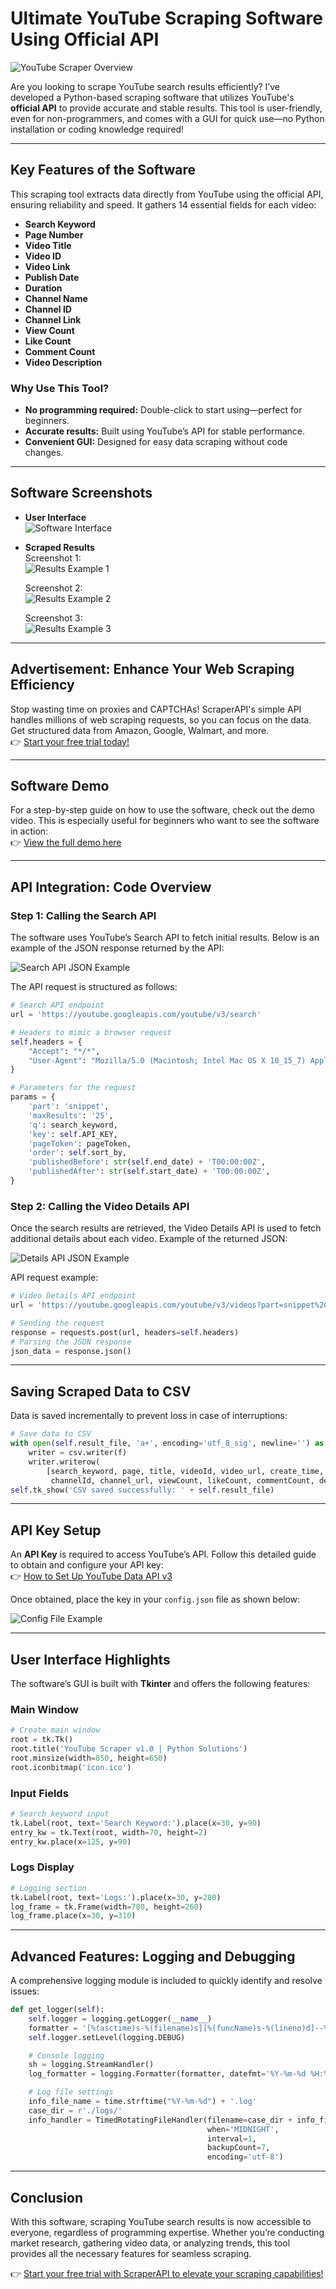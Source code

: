 
# Ultimate YouTube Scraping Software Using Official API

![YouTube Scraper Overview](https://niuimg.niucores.com/wp-content/uploads/2024/08/4210636841376411496.png)

Are you looking to scrape YouTube search results efficiently? I’ve developed a Python-based scraping software that utilizes YouTube's **official API** to provide accurate and stable results. This tool is user-friendly, even for non-programmers, and comes with a GUI for quick use—no Python installation or coding knowledge required!

---

## Key Features of the Software

This scraping tool extracts data directly from YouTube using the official API, ensuring reliability and speed. It gathers 14 essential fields for each video:

- **Search Keyword**
- **Page Number**
- **Video Title**
- **Video ID**
- **Video Link**
- **Publish Date**
- **Duration**
- **Channel Name**
- **Channel ID**
- **Channel Link**
- **View Count**
- **Like Count**
- **Comment Count**
- **Video Description**

### Why Use This Tool?

- **No programming required:** Double-click to start using—perfect for beginners.
- **Accurate results:** Built using YouTube’s API for stable performance.
- **Convenient GUI:** Designed for easy data scraping without code changes.

---

## Software Screenshots

- **User Interface**  
  ![Software Interface](https://niuimg.niucores.com/wp-content/uploads/2024/08/6890105233238366371.png)

- **Scraped Results**  
  Screenshot 1:  
  ![Results Example 1](https://niuimg.niucores.com/wp-content/uploads/2024/08/6217767024290488281.png)  

  Screenshot 2:  
  ![Results Example 2](https://niuimg.niucores.com/wp-content/uploads/2024/08/4165660364773856347.png)  

  Screenshot 3:  
  ![Results Example 3](https://niuimg.niucores.com/wp-content/uploads/2024/08/3075604543231114645.png)

---

## Advertisement: Enhance Your Web Scraping Efficiency

Stop wasting time on proxies and CAPTCHAs! ScraperAPI's simple API handles millions of web scraping requests, so you can focus on the data. Get structured data from Amazon, Google, Walmart, and more.  
👉 [Start your free trial today!](https://bit.ly/Scraperapi)

---

## Software Demo

For a step-by-step guide on how to use the software, check out the demo video. This is especially useful for beginners who want to see the software in action:  
👉 [View the full demo here](https://www.niucores.com/?golink=aHR0cHM6Ly93d3cuY25ibG9ncy5jb20vbWFzaHVrdWkvcC8xODE3NjkxOC95dGJfc2VhcmNoX3ZpZGVvX3Rvb2wjMTItJUU2JUJDJTk0JUU3JUE0JUJBJUU4JUE3JTg2JUU5JUEyJTkx)

---

## API Integration: Code Overview

### Step 1: Calling the Search API

The software uses YouTube’s Search API to fetch initial results. Below is an example of the JSON response returned by the API:

![Search API JSON Example](https://niuimg.niucores.com/wp-content/uploads/2024/08/1218926000816100588.png)

The API request is structured as follows:

```python
# Search API endpoint
url = 'https://youtube.googleapis.com/youtube/v3/search'

# Headers to mimic a browser request
self.headers = {
    "Accept": "*/*",
    "User-Agent": "Mozilla/5.0 (Macintosh; Intel Mac OS X 10_15_7) AppleWebKit/537.36 (KHTML, like Gecko) Chrome/120.0.0.0 Safari/537.36"
}

# Parameters for the request
params = {
    'part': 'snippet',
    'maxResults': '25',
    'q': search_keyword,
    'key': self.API_KEY,
    'pageToken': pageToken,
    'order': self.sort_by,
    'publishedBefore': str(self.end_date) + 'T00:00:00Z',
    'publishedAfter': str(self.start_date) + 'T00:00:00Z',
}
```

### Step 2: Calling the Video Details API

Once the search results are retrieved, the Video Details API is used to fetch additional details about each video. Example of the returned JSON:

![Details API JSON Example](https://niuimg.niucores.com/wp-content/uploads/2024/08/6322088111367335448.png)

API request example:

```python
# Video Details API endpoint
url = 'https://youtube.googleapis.com/youtube/v3/videos?part=snippet%2CcontentDetails%2Cstatistics&id={}&key={}'.format(video_id, self.API_KEY)

# Sending the request
response = requests.post(url, headers=self.headers)
# Parsing the JSON response
json_data = response.json()
```

---

## Saving Scraped Data to CSV

Data is saved incrementally to prevent loss in case of interruptions:

```python
# Save data to CSV
with open(self.result_file, 'a+', encoding='utf_8_sig', newline='') as f:
    writer = csv.writer(f)
    writer.writerow(
        [search_keyword, page, title, videoId, video_url, create_time, duration, channelTitle,
         channelId, channel_url, viewCount, likeCount, commentCount, desc])
self.tk_show('CSV saved successfully: ' + self.result_file)
```

---

## API Key Setup

An **API Key** is required to access YouTube’s API. Follow this detailed guide to obtain and configure your API key:  
👉 [How to Set Up YouTube Data API v3](https://www.niucores.com/?golink=aHR0cHM6Ly93d3cuY25ibG9ncy5jb20vbWFzaHVrdWkvcC8xODE3Mzg3OA==)

Once obtained, place the key in your `config.json` file as shown below:

![Config File Example](https://niuimg.niucores.com/wp-content/uploads/2024/08/4000804504639396691.png)

---

## User Interface Highlights

The software’s GUI is built with **Tkinter** and offers the following features:

### Main Window

```python
# Create main window
root = tk.Tk()
root.title('YouTube Scraper v1.0 | Python Solutions')
root.minsize(width=850, height=650)
root.iconbitmap('icon.ico')
```

### Input Fields

```python
# Search keyword input
tk.Label(root, text='Search Keyword:').place(x=30, y=90)
entry_kw = tk.Text(root, width=70, height=2)
entry_kw.place(x=125, y=90)
```

### Logs Display

```python
# Logging section
tk.Label(root, text='Logs:').place(x=30, y=280)
log_frame = tk.Frame(width=780, height=260)
log_frame.place(x=30, y=310)
```

---

## Advanced Features: Logging and Debugging

A comprehensive logging module is included to quickly identify and resolve issues:

```python
def get_logger(self):
    self.logger = logging.getLogger(__name__)
    formatter = '[%(asctime)s-%(filename)s][%(funcName)s-%(lineno)d]--%(message)s'
    self.logger.setLevel(logging.DEBUG)

    # Console logging
    sh = logging.StreamHandler()
    log_formatter = logging.Formatter(formatter, datefmt='%Y-%m-%d %H:%M:%S')

    # Log file settings
    info_file_name = time.strftime("%Y-%m-%d") + '.log'
    case_dir = r'./logs/'
    info_handler = TimedRotatingFileHandler(filename=case_dir + info_file_name, 
                                            when='MIDNIGHT', 
                                            interval=1, 
                                            backupCount=7, 
                                            encoding='utf-8')
```

---

## Conclusion

With this software, scraping YouTube search results is now accessible to everyone, regardless of programming expertise. Whether you’re conducting market research, gathering video data, or analyzing trends, this tool provides all the necessary features for seamless scraping.

👉 [Start your free trial with ScraperAPI to elevate your scraping capabilities!](https://bit.ly/Scraperapi)
